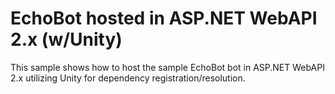 ﻿# EchoBot hosted in ASP.NET WebAPI 2.x (w/Unity)
This sample shows how to host the sample EchoBot bot in ASP.NET WebAPI 2.x utilizing Unity for dependency registration/resolution.

